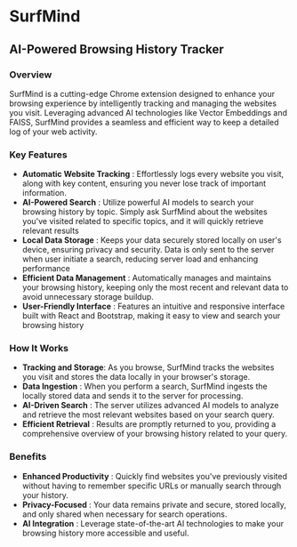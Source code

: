 # SurfMind
## AI-Powered Browsing History Tracker
### Overview
SurfMind is a cutting-edge Chrome extension designed to enhance your browsing experience by intelligently tracking and managing the websites you visit. Leveraging advanced AI technologies like Vector Embeddings and FAISS, SurfMind provides a seamless and efficient way to keep a detailed log of your web activity. <br>

### Key Features
- <strong>Automatic Website Tracking</strong> : Effortlessly logs every website you visit, along with key content, ensuring you never lose track of important information.
- <strong>AI-Powered Search</strong> : Utilize powerful AI models to search your browsing history by topic. Simply ask SurfMind about the websites you've visited related to specific topics, and it will quickly retrieve relevant results
- <strong>Local Data Storage</strong> : Keeps your data securely stored locally on user's device, ensuring privacy and security. Data is only sent to the server when user initiate a search, reducing server load and enhancing performance
- <strong>Efficient Data Management</strong> : Automatically manages and maintains your browsing history, keeping only the most recent and relevant data to avoid unnecessary storage buildup.
- <strong>User-Friendly Interface</strong> : Features an intuitive and responsive interface built with React and Bootstrap, making it easy to view and search your browsing history

### How It Works
- <strong>Tracking and Storage</strong>: As you browse, SurfMind tracks the websites you visit and stores the data locally in your browser's storage.
- <strong>Data Ingestion</strong> : When you perform a search, SurfMind ingests the locally stored data and sends it to the server for processing.
- <strong>AI-Driven Search</strong> : The server utilizes advanced AI models to analyze and retrieve the most relevant websites based on your search query.
- <strong>Efficient Retrieval</strong> : Results are promptly returned to you, providing a comprehensive overview of your browsing history related to your query.

### Benefits
- <strong>Enhanced Productivity</strong> : Quickly find websites you've previously visited without having to remember specific URLs or manually search through your history.
- <strong>Privacy-Focused</strong> : Your data remains private and secure, stored locally, and only shared when necessary for search operations.
- <strong>AI Integration</strong> : Leverage state-of-the-art AI technologies to make your browsing history more accessible and useful.

